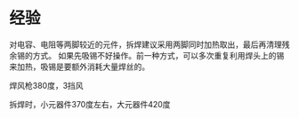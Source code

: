 
# 经验

对电容、电阻等两脚较近的元件，拆焊建议采用两脚同时加热取出，最后再清理残余锡的方式。 如果先吸锡不好操作。前一种方式，可以多次重复利用焊头上的锡来加热，吸锡是要额外消耗大量焊丝的。

焊风枪380度，3挡风

拆焊时，小元器件370度左右，大元器件420度